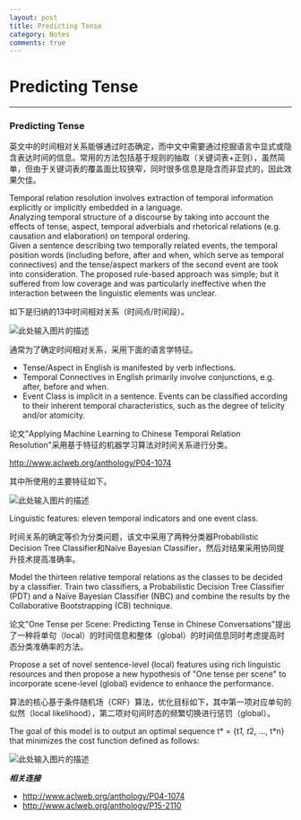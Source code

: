 ```yaml
---
layout: post
title: Predicting Tense
category: Notes
comments: true
---
```


# Predicting Tense

------

### Predicting Tense

英文中的时间相对关系能够通过时态确定，而中文中需要通过挖掘语言中显式或隐含表达时间的信息。常用的方法包括基于规则的抽取（关键词表+正则），虽然简单，但由于关键词表的覆盖面比较狭窄，同时很多信息是隐含而非显式的，因此效果欠佳。

Temporal relation resolution involves extraction of temporal information explicitly or implicitly embedded in a language.   
Analyzing temporal structure of a discourse by taking into account the effects of tense, aspect, temporal adverbials and rhetorical relations (e.g. causation and elaboration) on temporal ordering.   
Given a sentence describing two temporally related events, the temporal position words (including before, after and when, which serve as temporal connectives) and the tense/aspect markers of the second event are took into consideration. The proposed rule-based approach was simple; but it suffered from low coverage and was particularly ineffective when the interaction between the linguistic elements was unclear.

如下是归纳的13中时间相对关系（时间点/时间段）。

![此处输入图片的描述][1]

通常为了确定时间相对关系，采用下面的语言学特征。

 - Tense/Aspect in English is manifested by verb inflections.
 - Temporal Connectives in English primarily involve conjunctions, e.g. after, before and when.
 - Event Class is implicit in a sentence. Events can be classified according to their inherent temporal characteristics, such as the degree of telicity and/or atomicity.

论文"Applying Machine Learning to Chinese Temporal Relation Resolution"采用基于特征的机器学习算法对时间关系进行分类。

<http://www.aclweb.org/anthology/P04-1074>

其中所使用的主要特征如下。

![此处输入图片的描述][2]

Linguistic features: eleven temporal indicators and one event class.

时间关系的确定等价为分类问题，该文中采用了两种分类器Probabilistic Decision Tree Classifier和Naïve Bayesian Classifier，然后对结果采用协同提升技术提高准确率。

Model the thirteen relative temporal relations as the classes to be decided by a classifier. Train two classifiers, a Probabilistic Decision Tree Classifier (PDT) and a Naïve Bayesian Classifier (NBC) and combine the results by the Collaborative Bootstrapping (CB) technique.

论文"One Tense per Scene: Predicting Tense in Chinese Conversations"提出了一种将单句（local）的时间信息和整体（global）的时间信息同时考虑提高时态分类准确率的方法。

Propose a set of novel sentence-level (local) features using rich linguistic resources and then propose a new hypothesis of "One tense per scene" to incorporate scene-level (global) evidence to enhance the performance.

算法的核心基于条件随机场（CRF）算法，优化目标如下，其中第一项对应单句的似然（local likelihood），第二项对句间时态的频繁切换进行惩罚（global）。

The goal of this model is to output an optimal sequence t* = {t*1, t*2, ..., t*n} that minimizes the cost function defined as follows:

![此处输入图片的描述][3]

***相关连接***

 - http://www.aclweb.org/anthology/P04-1074
 - http://www.aclweb.org/anthology/P15-2110

  [1]: https://raw.githubusercontent.com/qiangsiwei/blog/gh-pages/_figures/2016-05-28-predicting_tense/2016-05-28-predicting_tense_1.png
  [2]: https://raw.githubusercontent.com/qiangsiwei/blog/gh-pages/_figures/2016-05-28-predicting_tense/2016-05-28-predicting_tense_2.png
  [3]: https://raw.githubusercontent.com/qiangsiwei/blog/gh-pages/_figures/2016-05-28-predicting_tense/2016-05-28-predicting_tense_3.png
